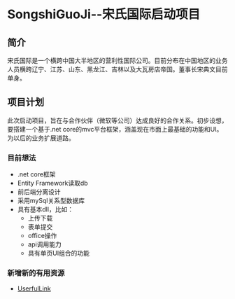 # SongshiGuoJi--宋氏国际启动项目
## 简介
宋氏国际是一个横跨中国大半地区的营利性国际公司。目前分布在中国地区的业务人员横跨辽宁、江苏、山东、黑龙江、吉林以及大瓦房店帝国。董事长宋典文目前单身。

## 项目计划
此次启动项目，旨在与合作伙伴（微软等公司）达成良好的合作关系。初步设想，要搭建一个基于.net core的mvc平台框架，涵盖现在市面上最基础的功能和UI。为以后的业务扩展道路。

### 目前想法
- .net core框架
- Entity Framework读取db
- 前后端分离设计
- 采用mySql关系型数据库
- 具有基本dll，比如：
    - 上传下载
    - 表单提交
    - office操作
    - api调用能力
    - 具有单页UI组合的功能

### 新增新的有用资源
- [UserfulLink](https://github.com/ALittleTree/SongShiGuoJi/blob/master/UsefulLink.md)